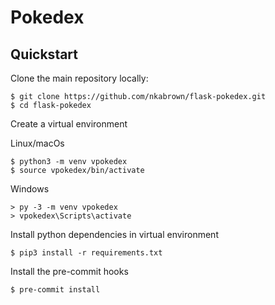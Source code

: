 # Pokedex

## Quickstart

Clone the main repository locally:

```shell
$ git clone https://github.com/nkabrown/flask-pokedex.git
$ cd flask-pokedex
```

Create a virtual environment

Linux/macOs

```shell
$ python3 -m venv vpokedex
$ source vpokedex/bin/activate
```

Windows

```shell
> py -3 -m venv vpokedex
> vpokedex\Scripts\activate
```

Install python dependencies in virtual environment

```shell
$ pip3 install -r requirements.txt
```

Install the pre-commit hooks

```shell
$ pre-commit install
```
